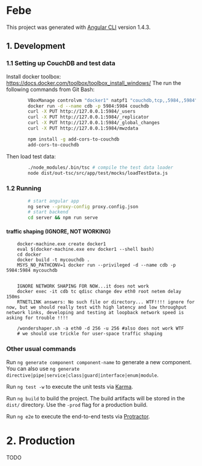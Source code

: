 # Febe

This project was generated with [Angular CLI](https://github.com/angular/angular-cli) version 1.4.3.

## 1. Development

### 1.1 Setting up CouchDB and test data

Install docker toolbox: https://docs.docker.com/toolbox/toolbox_install_windows/
The run the following commands from Git Bash:

```bash
        VBoxManage controlvm "docker1" natpf1 "couchdb,tcp,,5984,,5984"
        docker run -d --name cdb -p 5984:5984 couchdb
        curl -X PUT http://127.0.0.1:5984/_users
        curl -X PUT http://127.0.0.1:5984/_replicator
        curl -X PUT http://127.0.0.1:5984/_global_changes
        curl -X PUT http://127.0.0.1:5984/mwzdata

        npm install -g add-cors-to-couchdb
        add-cors-to-couchdb
```

Then load test data:

```bash
        ./node_modules/.bin/tsc # compile the test data loader
        node dist/out-tsc/src/app/test/mocks/loadTestData.js
```

### 1.2 Running 

```bash
        # start angular app
        ng serve --proxy-config proxy.config.json
        # start backend
        cd server && npm run serve
```

#### traffic shaping (IGNORE, NOT WORKING)


        docker-machine.exe create docker1
        eval $(docker-machine.exe env docker1 --shell bash)
        cd docker
        docker build -t mycouchdb .
        MSYS_NO_PATHCONV=1 docker run --privileged -d --name cdb -p 5984:5984 mycouchdb


        IGNORE NETWORK SHAPING FOR NOW...it does not work
        docker exec -it cdb tc qdisc change dev eth0 root netem delay 150ms
        RTNETLINK answers: No such file or directory... WTF!!!! ignore for now, but we should really test with high latency and low throughput network links, developing and testing at loopback network speed is asking for trouble !!!!
        
        /wondershaper.sh -a eth0 -d 256 -u 256 #also does not work WTF
        # we should use trickle for user-space traffic shaping


### Other usual commands

Run `ng generate component component-name` to generate a new component. You can also use `ng generate directive|pipe|service|class|guard|interface|enum|module`.

Run `ng test -w` to execute the unit tests via [Karma](https://karma-runner.github.io).

Run `ng build` to build the project. The build artifacts will be stored in the `dist/` directory. Use the `-prod` flag for a production build.

Run `ng e2e` to execute the end-to-end tests via [Protractor](http://www.protractortest.org/).

# 2. Production

TODO

